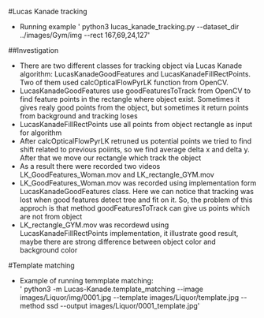 #Lucas Kanade tracking

* Running example ' python3 lucas_kanade_tracking.py --dataset_dir ../images/Gym/img --rect 167,69,24,127'

##Investigation

* There are two different classes for tracking object via Lucas Kanade algorithm: LucasKanadeGoodFeatures and LucasKanadeFillRectPoints. Two of them used calcOpticalFlowPyrLK function from OpenCV. 
* LucasKanadeGoodFeatures use goodFeaturesToTrack from OpenCV to find feature points in the rectangle where object exist. Sometimes it gives realy good points from the object, but sometimes it return points from background and tracking loses
* LucasKanadeFillRectPoints use all points from object rectangle as input for algorithm 
* After calcOpticalFlowPyrLK retruned us potential points we tried to find shift related to previous poiints, so we find average delta x and delta y. 
After that we move our rectangle which track the object 
* As a result there were recorded two videos LK_GoodFeatures_Woman.mov and LK_rectangle_GYM.mov
* LK_GoodFeatures_Woman.mov was recorded using implementation form LucasKanadeGoodFeatures class.
Here we can notice that tracking was lost when good features detect tree and fit on it. So, the problem of this approch is that method goodFeaturesToTrack can give us points which are not from object
* LK_rectangle_GYM.mov was recordewd using LucasKanadeFillRectPoints implementation, it illustrate good result, maybe there are strong difference between object color and background color

#Template matching
* Example of running temmplate matching: <br>
' python3 -m Lucas-Kanade.template_matching --image images/Liquor/img/0001.jpg --template images/Liquor/template.jpg --method ssd --output images/Liquor/0001_template.jpg'



